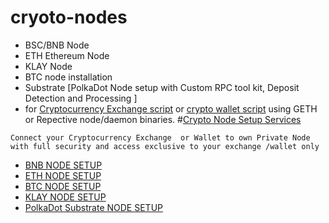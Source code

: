 
# cryoto-nodes

- BSC/BNB Node 
- ETH Ethereum Node 
- KLAY Node 
- BTC node installation 
- Substrate [PolkaDot Node setup with Custom RPC tool kit, Deposit Detection and Processing ]
- for [Cryptocurrency Exchange script](https://codono.com) or [crypto wallet script](https://codono.com) using GETH or Repective node/daemon binaries.
#[Crypto Node Setup Services](https://codono.com)
```
Connect your Cryptocurrency Exchange  or Wallet to own Private Node with full security and access exclusive to your exchange /wallet only
```
- [BNB NODE SETUP](bnb.md)
- [ETH NODE SETUP](eth.md)
- [BTC NODE SETUP](btc.md)
- [KLAY NODE SETUP](klay.md)
- [PolkaDot Substrate NODE SETUP](polkadot-substrate.md)
